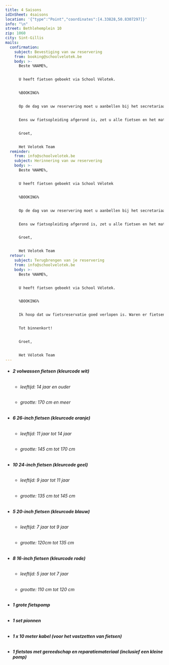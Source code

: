```yaml
---
title: 4 Saisons
idInSheet: 4saisons
location: '{"type":"Point","coordinates":[4.33828,50.8307297]}'
info: "\n"
street: Bethlehemplein 10
zip: 1060
city: Sint-Gillis
mails:
  confirmation:
    subject: Bevestiging van uw reservering
    from: booking@schoolvelotek.be
    body: >-
      Beste %NAME%,


      U heeft fietsen geboekt via School Vélotek.


      %BOOKING%


      Op de dag van uw reservering moet u aanbellen bij het secretariaat van de school 4 Saisons (Betlehemplein 10, 1060 St Gillis). Vermeld uw identiteit en het feit dat u voor de Vélotheek komt. De sleutels van de Vélotek bevinden zich in een sleutelkastje aan uw linkerkant. De code van het sleutelkastje wordt u doorgestuurd in de herinneringsmail die u twee dagen voor uw reservering ontvangt. Eens u de sleutels heeft, verlaat u de school en gaat iets verderop tot de Denemarkenstraat. De deur van de Vélotek bevindt zich in de Denemarkenstraat, twee deuren verder vanbij de ingang de schoolpoort. Daarboven staat "Cité des jeunes". De fietsen worden gestald in een lokaal aan de linkerkant, zo'n 20 meter verderop in de gang. Een bordje "Vélotek" op de deur geeft aan dat u zich op de juiste plaats bevindt. De lichtschakelaar voor de kamer bevindt zich links 2 m na de deur. Vergeet niet om zowel het licht van het lokaal uit te schakelen als de straatdeur op slot te doen. 


      Eens uw fietsopleiding afgerond is, zet u alle fietsen en het materiaal weer op zijn plaats. Vergeet niet om na gebruik de lichten uit te doen en de deuren goed op slot te doen. Nadien belt u opnieuw aan bij het secretariaat van de school 4 saisons om de sleutels terug te plaatsen in het sleutelkastje. Vergeet de code niet te versleutelen na het terugplaatsen van de sleutels. 


      Groet,


      Het Velotek Team
  reminder:
    from: info@schoolvelotek.be
    subject: Herinnering van uw reservering
    body: >-
      Beste %NAME%,


      U heeft fietsen geboekt via School Vélotek


      %BOOKING%


      Op de dag van uw reservering moet u aanbellen bij het secretariaat van de school 4 Saisons (Betlehemplein 10, 1060 St Gillis). Vermeld uw identiteit en het feit dat u voor de Vélotheek komt. De sleutels van de Vélotek bevinden zich in een sleutelkastje aan uw linkerkant. De code van het sleutelkastje is 4682. Eens u de sleutels heeft, verlaat u de school en gaat iets verderop tot de Denemarkenstraat. De deur van de Vélotek bevindt zich in de Denemarkenstraat, twee deuren verder vanbij de ingang de schoolpoort. Daarboven staat "Cité des jeunes". De fietsen worden gestald in een lokaal aan de linkerkant, zo'n 20 meter verderop in de gang. Een bordje "Vélotek" op de deur geeft aan dat u zich op de juiste plaats bevindt. De lichtschakelaar voor de kamer bevindt zich links 2 m na de deur. Vergeet niet om zowel het licht van het lokaal uit te schakelen als de straatdeur op slot te doen. 


      Eens uw fietsopleiding afgerond is, zet u alle fietsen en het materiaal weer op zijn plaats. Vergeet niet om na gebruik de lichten uit te doen en de deuren goed op slot te doen. Nadien belt u opnieuw aan bij het secretariaat van de school 4 saisons om de sleutels terug te plaatsen in het sleutelkastje. Vergeet de code niet te versleutelen na het terugplaatsen van de sleutels. 


      Groet,


      Het Velotek Team
  retour:
    subject: Terugbrengen van je reservering
    from: info@schoolvelotek.be
    body: >-
      Beste %NAME%,


      U heeft fietsen geboekt via School Vélotek.


      %BOOKING%


      Ik hoop dat uw fietsreservatie goed verlopen is. Waren er fietsen die defect waren? Indien dit het geval is, wil u dat ons dat melden in een antwoord op deze mail met het nummer van de fiets en wat er stuk aan was? Zo kunnen wij de fietsen zo snel mogelijk herstellen.


      Tot binnenkort!


      Groet,


      Het Vélotek Team
---
```

* ###### **2 volwassen fietsen (kleurcode wit)**

  * ###### leeftijd: 14 jaar en ouder
  * ###### grootte: 170 cm en meer
* ###### **6 26-inch fietsen (kleurcode oranje)**

  * ###### leeftijd: 11 jaar tot 14 jaar
  * ###### grootte: 145 cm tot 170 cm
* ###### **10 24-inch fietsen (kleurcode geel)**

  * ###### leeftijd: 9 jaar tot 11 jaar
  * ###### grootte: 135 cm tot 145 cm
* ###### **5 20-inch fietsen (kleurcode blauw)**

  * ###### leeftijd: 7 jaar tot 9 jaar
  * ###### grootte: 120cm tot 135 cm
* ###### **8 16-inch fietsen (kleurcode rode)**

  * ###### leeftijd: 5 jaar tot 7 jaar
  * ###### grootte: 110 cm tot 120 cm
* ###### **1 grote fietspomp**
* ###### **1 set pionnen**
* ###### **1 x 10 meter kabel (voor het vastzetten van fietsen)**
* ###### **1 fietstas met gereedschap en reparatiemateriaal (inclusief een kleine pomp)**

